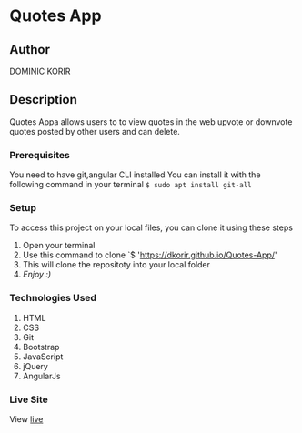 # Quotes App
## Author
DOMINIC KORIR
## Description
Quotes Appa allows users to to view quotes in the web upvote or downvote  quotes posted by other users and can delete.
### Prerequisites
You need to have git,angular CLI installed
You can install it with the following command in your terminal
`$ sudo apt install git-all`

### Setup
To access this project on your local files, you can clone it using these steps
1. Open your terminal
1. Use this command to clone `$  'https://dkorir.github.io/Quotes-App/'
1. This will clone the repositoty into your local folder
1. _Enjoy :)_
### Technologies Used
1. HTML
1. CSS
1. Git
1. Bootstrap
1. JavaScript
1. jQuery
1. AngularJs
### Live Site
View [live](https://dkorir.github.io/Quotes-App/)